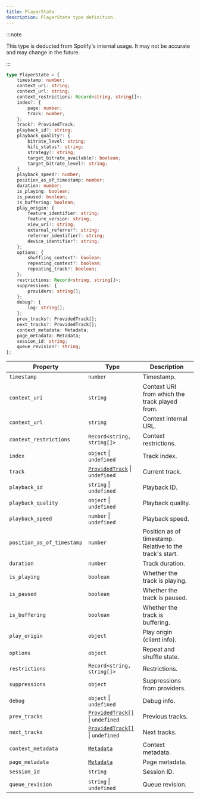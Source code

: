 ```yaml
---
title: PlayerState
description: PlayerState type definition.
---
```


:::note

This type is deducted from Spotify's internal usage. It may not be accurate and may change in the future.

:::

```ts
type PlayerState = {
    timestamp: number;
    context_uri: string;
    context_url: string;
    context_restrictions: Record<string, string[]>;
    index?: {
        page: number;
        track: number;
    };
    track?: ProvidedTrack;
    playback_id?: string;
    playback_quality?: {
        bitrate_level: string;
        hifi_status?: string;
        strategy?: string;
        target_bitrate_available?: boolean;
        target_bitrate_level?: string;
    }
    playback_speed?: number;
    position_as_of_timestamp: number;
    duration: number;
    is_playing: boolean;
    is_paused: boolean;
    is_buffering: boolean;
    play_origin: {
        feature_identifier: string;
        feature_version: string;
        view_uri?: string;
        external_referrer?: string;
        referrer_identifier?: string;
        device_identifier?: string;
    };
    options: {
        shuffling_context?: boolean;
        repeating_context?: boolean;
        repeating_track?: boolean;
    };
    restrictions: Record<string, string[]>;
    suppressions: {
        providers: string[];
    };
    debug?: {
        log: string[];
    };
    prev_tracks?: ProvidedTrack[];
    next_tracks?: ProvidedTrack[];
    context_metadata: Metadata;
    page_metadata: Metadata;
    session_id: string;
    queue_revision?: string;
};
```

| Property | Type | Description |
| --- | --- | --- |
| `timestamp` | `number` | Timestamp. |
| `context_uri` | `string` | Context URI from which the track played from. |
| `context_url` | `string` | Context internal URL. |
| `context_restrictions` | `Record<string, string[]>` | Context restrictions. |
| `index` | `object` &#124; `undefined` | Track index. |
| `track` | [`ProvidedTrack`](/docs/development/api-wrapper/types/provided-track) &#124; `undefined` | Current track. |
| `playback_id` | `string` &#124; `undefined` | Playback ID. |
| `playback_quality` | `object` &#124; `undefined` | Playback quality. |
| `playback_speed` | `number` &#124; `undefined` | Playback speed. |
| `position_as_of_timestamp` | `number` | Position as of timestamp. Relative to the track's start. |
| `duration` | `number` | Track duration. |
| `is_playing` | `boolean` | Whether the track is playing. |
| `is_paused` | `boolean` | Whether the track is paused. |
| `is_buffering` | `boolean` | Whether the track is buffering. |
| `play_origin` | `object` | Play origin (client info). |
| `options` | `object` | Repeat and shuffle state. |
| `restrictions` | `Record<string, string[]>` | Restrictions. |
| `suppressions` | `object` | Suppressions from providers. |
| `debug` | `object` &#124; `undefined` | Debug info. |
| `prev_tracks` | [`ProvidedTrack[]`](/docs/development/api-wrapper/types/provided-track) &#124; `undefined` | Previous tracks. |
| `next_tracks` | [`ProvidedTrack[]`](/docs/development/api-wrapper/types/provided-track) &#124; `undefined` | Next tracks. |
| `context_metadata` | [`Metadata`](/docs/development/api-wrapper/types/metadata) | Context metadata. |
| `page_metadata` | [`Metadata`](/docs/development/api-wrapper/types/metadata) | Page metadata. |
| `session_id` | `string` | Session ID. |
| `queue_revision` | `string` &#124; `undefined` | Queue revision. |